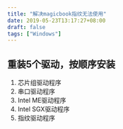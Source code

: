 ```yaml
---
title: "解决magicbook指纹无法使用"
date: 2019-05-23T13:17:27+08:00
draft: false
tags: ["Windows"]
---
```

## 重装5个驱动，按顺序安装 

1. 芯片组驱动程序
2. 串口驱动程序
3. Intel ME驱动程序
4. Intel SGX驱动程序
5. 指纹驱动程序 